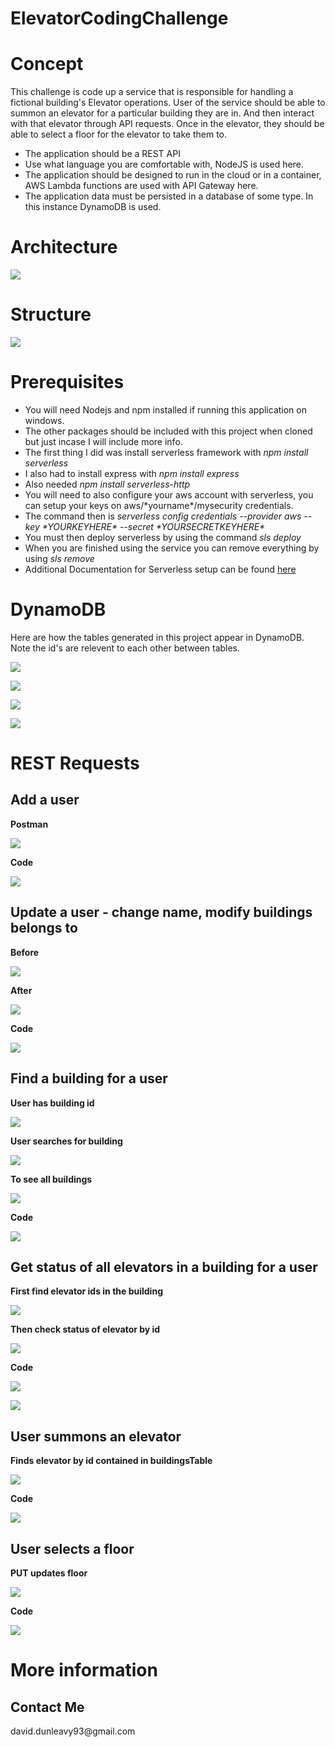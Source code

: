 # ElevatorCodingChallenge
<h1>Concept</h1>
This challenge is code up a service that is responsible for handling a fictional building&#39;s Elevator
operations.
User of the service should be able to summon an elevator for a particular building they are in. And then interact with that elevator
through API requests. Once in the elevator, they should be able to select a floor for the elevator
to take them to. 

<ul>
 <li>The application should be a REST API </li>
 <li>Use what language you are comfortable with, NodeJS is used here.</li>
 <li>The application should be designed to run in the cloud or in a container, AWS Lambda functions are used with API Gateway here.</li>
 <li>The application data must be persisted in a database of some type. In this instance DynamoDB is used.</li>
</ul>

<h1>Architecture</h1>

![](codechallengeimg/architecture.PNG)

<h1> Structure </h1>

![](codechallengeimg/data.PNG)

<h1>Prerequisites</h1>
<ul>
<li>You will need Nodejs and npm installed if running this application on windows.</li>
<li>The other packages should be included with this project when cloned but just incase I will include more info. </li>
<li>The first thing I did was install serverless framework with <i>npm install serverless</i></li>
<li>I also had to install express with <i>npm install express</i></li>
<li>Also needed <i>npm install serverless-http</i></li>
<li>You will need to also configure your aws account with serverless, you can setup your keys on aws/*yourname*/mysecurity credentials.</li>
<li>The command then is <i>serverless config credentials --provider aws --key *YOURKEYHERE* --secret *YOURSECRETKEYHERE*</i></li>
<li>You must then deploy serverless by using the command <i>sls deploy</i></li>
<li>When you are finished using the service you can remove everything by using <i>sls remove</i></li>
<li>Additional Documentation for Serverless setup can be found <a href="https://www.serverless.com/blog/how-create-rest-api-serverless-components">here</a></li>
</ul>

<h1> DynamoDB </h1>
Here are how the tables generated in this project appear in DynamoDB.
Note the id's are relevent to each other between tables.

![](codechallengeimg/dynamoDBtables.PNG)

![](codechallengeimg/usersTable.PNG)

![](codechallengeimg/buildingsTable.PNG)

![](codechallengeimg/elevatorsTable.PNG)

<h1> REST Requests </h1>

<h2>Add a user</h2>
<b>Postman</b>

![](codechallengeimg/addUser.PNG)

<b>Code</b>

![](codechallengeimg/addUserCode.PNG)

<h2>Update a user - change name, modify buildings belongs to </h2>
<b>Before</b>

![](codechallengeimg/before.PNG)

<b>After</b>

![](codechallengeimg/after.PNG)

<b>Code</b>

![](codechallengeimg/put.PNG)

<h2>Find a building for a user</h2>
<b>User has building id</b>

![](codechallengeimg/first.PNG)

<b>User searches for building</b>

![](codechallengeimg/second.PNG)

<b>To see all buildings</b>

![](codechallengeimg/third.PNG)

<b>Code</b>

![](codechallengeimg/getting.PNG)

<h2>Get status of all elevators in a building for a user </h2>

<b>First find elevator ids in the building</b>

![](codechallengeimg/dos.PNG)


<b>Then check status of elevator by id</b>

![](codechallengeimg/uno.PNG)

<b>Code</b>

![](codechallengeimg/code1.PNG)

![](codechallengeimg/code2.PNG)

<h2>User summons an elevator </h2>

<b>Finds elevator by id contained in buildingsTable</b>

![](codechallengeimg/summonElevator.PNG)

<b>Code</b>

![](codechallengeimg/code5.PNG)

<h2>User selects a floor </h2>

<b>PUT updates floor</b>

![](codechallengeimg/changingFloor.PNG)

<b>Code</b>

![](codechallengeimg/code6.PNG)

<h1>More information</h1>
<h2>Contact Me</h2>
david.dunleavy93@gmail.com